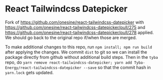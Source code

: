 # React Tailwindcss Datepicker

Fork of https://github.com/onesine/react-tailwindcss-datepicker with
https://github.com/onesine/react-tailwindcss-datepicker/pull/275 and
https://github.com/onesine/react-tailwindcss-datepicker/pull/278 applied. We should go back to the original repo if/when
those are merged.

To make additional changes to this repo, run `npm install; npm run build` after applying the changes. We commit `dist`
to git so we can install the package directly from github without additional build steps. Then in the `tyba` repo, do
`yarn remove react-tailwindcss-datepicker; yarn add Tyba-Energy/react-tailwindcss-datepicker --save` so that the commit
hash in `yarn.lock` gets updated.
